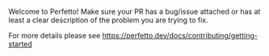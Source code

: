 Welcome to Perfetto!
Make sure your PR has a bug/issue attached or has at least
a clear description of the problem you are trying to fix.

For more details please see
https://perfetto.dev/docs/contributing/getting-started
